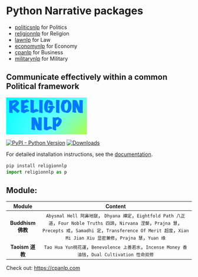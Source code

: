 # Python Narrative packages
- [politicsnlp](https://pypi.org/project/politicsnlp/) for Politics
- [religionnlp](https://pypi.org/project/religionnlp/) for Religion
- [lawnlp](https://pypi.org/project/lawnlp/) for Law
- [economynlp](https://pypi.org/project/economynlp/) for Economy
- [cpanlp](https://pypi.org/project/cpanlp/) for Business
- [militarynlp](https://pypi.org/project/militarynlp/) for Military

## Communicate effectively within a common Political framework
 <img src="https://raw.githubusercontent.com/python-narrative/religionnlp/main/religion.jpg" width = "220" height = "100" 
alt="logo" align=center />
<br/>

[![PyPI - Python Version](https://img.shields.io/static/v1?label=pypi&message=v0.0.7&color=blue)](https://pypi.org/project/religionnlp/)
[![Downloads](https://static.pepy.tech/badge/religionnlp/week)](https://pepy.tech/project/religionnlp)

For detailed installation instructions, see the
[documentation](https://cpanlp.com/documentation).


```python
pip install religionnlp
import religionnlp as p
```

## Module:
|  Module   | Content  |
|  :----:  | :----:  |
| **Buddhism 佛教**  |`Abysmal Hell 阿鼻地獄`， `Dhyana 禪定`，`Eightfold Path 八正道`，`Four Noble Truths 四諦`，`Nirvana 涅槃`，`Prajna 慧`，`Precepts 戒`，`Samadhi 定`，`Transference Of Merit 超度`，`Xian Mi Jian Xiu 显密兼修`，`Prajna 慧`，`Yuan 缘`|
| **Taoism 道教**  | `Tao Hua Yun桃花運`，`Benevolence 上善若水`，`Incense Money 香油钱`，`Dual Cultivation 性命双修`|

Check out: https://cpanlp.com